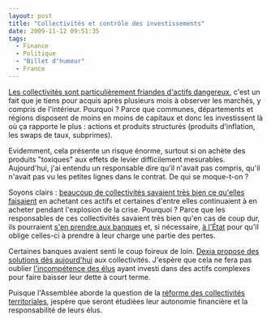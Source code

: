 ```yaml
---
layout: post
title: "Collectivités et contrôle des investissements"
date: 2009-11-12 09:51:35
tags:
  - Finance
  - Politique
  - "Billet d'humeur"
  - France
---
```


[Les collectivités sont particulièrement friandes d'actifs dangereux](http://www.lexpress.fr/actualite/politique/mystere-autour-du-nombre-de-communes-touchees-par-les-prets-toxiques_671080.html), c'est un fait que je tiens pour acquis après plusieurs mois à observer les marchés, y compris de l'intérieur. Pourquoi&nbsp;? Parce que communes, départements et régions disposent de moins en moins de capitaux et donc les investissent là où ça rapporte le plus&nbsp;: actions et produits structurés (produits d'inflation, les swaps de taux, subprimes).

Evidemment, cela présente un risque énorme, surtout si on achète des produits "toxiques" aux effets de levier difficilement mesurables. Aujourd'hui, j'ai entendu un responsable dire qu'il n'avait pas compris, qu'il n'avait pas vu les petites lignes dans le contrat. De qui se moque-t-on&nbsp;?

Soyons clairs&nbsp;: [beaucoup de collectivités savaient très bien ce qu'elles faisaient](//www.lexpress.fr/actualite/politique/le-gouvernement-connaissait-le-danger-des-prets-toxiques_659149.html) en achetant ces actifs et certaines d'entre elles continuaient à en acheter pendant l'explosion de la crise. Pourquoi&nbsp;? Parce que les responsables de ces collectivités savaient très bien qu'en cas de coup dur, ils pourraient [s'en prendre aux banques](//www.lexpress.fr/region/les-collectivites-locales-se-liguent-contre-les-emprunts-toxiques_827621.html) et, si nécessaire, [à l'État](http://www.nordeclair.fr/Actualite/2009/11/11/les-banques-dans-le-collimateur-d-un-col.shtml) pour qu'il oblige celles-ci à prendre à leur charge une partie des pertes.

Certaines banques avaient senti le coup foireux de loin. [Dexia propose des solutions dès aujourd'hui](//www.lemonde.fr/economie/article/2009/11/11/le-patron-de-dexia-la-responsabilite-des-banques-et-des-elus-est-conjointe_1265707_3234.html) aux collectivités. J'espère que cela ne fera pas oublier [l'incompétence des élus](http://www.slate.fr/story/12823/collectivites-locales-elus-gestions-irresponsables) ayant investi dans des actifs complexes pour faire baisser leur dette à court terme.

Puisque l'Assemblée aborde la question de la [réforme des collectivités territoriales](http://authueil.org/?2009/11/10/1488-la-reforme-des-collectivites-locales), jespère que seront étudiées leur autonomie financière et la responsabilité de leurs élus.